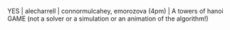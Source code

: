 YES | alecharrell | connormulcahey, emorozova (4pm) | A towers of hanoi GAME (not a solver or a simulation or an animation of the algorithm!)
